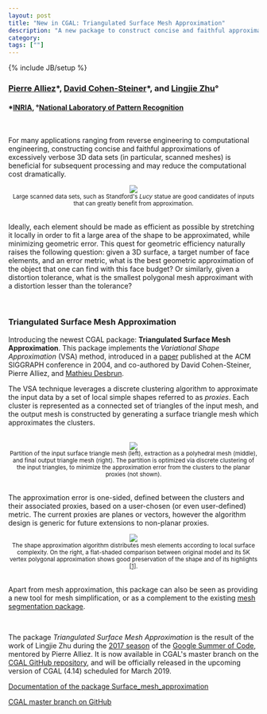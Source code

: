 ```yaml
---
layout: post
title: "New in CGAL: Triangulated Surface Mesh Approximation"
description: "A new package to construct concise and faithful approximations of large 3D data"
category:
tags: [""]
---
```

{% include JB/setup %}

<h3><a href="https://team.inria.fr/titane/pierre-alliez/">Pierre Alliez</a>&#42;,
<a href="https://www-sop.inria.fr/members/David.Cohen-Steiner/">David Cohen-Steiner</a>&#42;, and
<a href="https://github.com/aboudev">Lingjie Zhu</a>&deg;</h3>
<h4>&#42;<a href="https://www.inria.fr">INRIA</a>,
&deg;<a href="http://www.nlpr.ia.ac.cn/nlpren/EN/volumn/home.shtml" target="_blank">National Laboratory of Pattern Recognition</a></h4>

<br>
<p>For many applications ranging from reverse engineering to computational engineering,
constructing concise and faithful approximations of excessively verbose 3D data sets
(in particular, scanned meshes) is beneficial for subsequent processing
and may reduce the computational cost dramatically.</p>

<div style="text-align:center;">
  <a href="../../../../images/VSA_lucy.png"><img src="../../../../images/VSA_lucy.png" style="max-width:35%"/></a><br>
  <small>Large scanned data sets, such as Standford's <i>Lucy</i> statue are good candidates
  of inputs that can greatly benefit from approximation.</small>
</div>
<br>

<p>Ideally, each element should be made as efficient as possible by stretching it locally in order
to fit a large area of the shape to be approximated, while minimizing geometric error. This quest
for geometric efficiency naturally raises the following question: given a 3D surface, a target number
of face elements, and an error metric, what is the best geometric approximation of the object that
one can find with this face budget? Or similarly, given a distortion tolerance, what is the smallest
polygonal mesh approximant with a distortion lesser than the tolerance?</p>

<br>
<h3>Triangulated Surface Mesh Approximation</h3>

<p>Introducing the newest CGAL package: <b>Triangulated Surface Mesh Approximation</b>.
This package implements the <i>Variational Shape Approximation</i> (VSA)
method, introduced in a <a href="https://dl.acm.org/citation.cfm?id=1015817" title="Variational shape approximation">paper</a>
published at the ACM SIGGRAPH conference in 2004, and co-authored by David Cohen-Steiner,
Pierre Alliez, and <a href="http://www.multires.caltech.edu/%7Emathieu/">Mathieu Desbrun</a>.</p>

<p>The VSA technique leverages a discrete clustering algorithm to approximate the input data by a set of local simple shapes
referred to as <i>proxies</i>. Each cluster is represented as a connected set of triangles of the input mesh,
and the output mesh is constructed by generating a surface triangle mesh which approximates the clusters.</p>

<br>
<div style="text-align:center;">
  <a href="../../../../images/VSA.jpg"><img src="../../../../images/VSA.jpg" style="max-width:95%"/></a><br>
  <small> Partition of the input surface triangle mesh (left), extraction as a polyhedral mesh (middle),
  and final output triangle mesh (right). The partition is optimized via discrete clustering of the input triangles,
  to minimize the approximation error from the clusters to the planar proxies (not shown).</small>
</div>
<br>

<p>The approximation error is one-sided, defined between the clusters and their associated proxies,
based on a user-chosen (or even user-defined) metric. The current proxies are planes or vectors,
however the algorithm design is generic for future extensions to non-planar proxies.

<br>
<div style="text-align:center;">
  <a href="../../../../images/VSA2.png"><img src="../../../../images/VSA2.png" style="max-width:95%"/></a><br>
  <small>The shape approximation algorithm distributes mesh elements according to local surface complexity.
         On the right, a flat-shaded comparison between original model and its 5K vertex polygonal approximation
         shows good preservation of the shape and of its highlights
         <a href="https://dl.acm.org/citation.cfm?id=1015817">[1]</a>.</small>
</div>
<br>

<p>Apart from mesh approximation, this package can also be seen as providing a new tool for mesh simplification,
or as a complement to the existing <a href="https://doc.cgal.org/latest/Manual/packages.html#PkgSurfaceSegmentationSummary"
title=" Triangulated Surface Mesh Segmentation"> mesh segmentation package</a>.</p>

<br>
<p>The package <i>Triangulated Surface Mesh Approximation</i> is the result of the work of Lingjie Zhu
during the <a href="https://www.cgal.org/gsoc/2017.html" title="GSoC 2017">2017 season</a>
of the <a href="https://github.com/CGAL/cgal/wiki/Project-Ideas" title="CGAL GSoC">Google Summer of Code</a>,
mentored by Pierre Alliez. It is now available in CGAL's master branch
on the <a href="https://github.com/CGAL/cgal/">CGAL GitHub repository</a>,
and will be officially released in the upcoming version of CGAL (4.14) scheduled for March 2019.</p>

<i class="bi bi-book"></i>
<a href="https://doc.cgal.org/4.14/Surface_mesh_approximation/index.html#Chapter_Triangulated_Surface_Mesh_Approximation">Documentation of the package Surface_mesh_approximation</a> <br>

<i class="bi bi-arrow-down-circle"></i>
<a href="https://github.com/CGAL/cgal/tree/master">CGAL master branch on GitHub</a>
